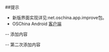 ##提示
- 新版界面实现详见:net.oschina.app.improve包。
- OSChina Android [客户端](http://www.oschina.net/app/)

-- 添加内容

-- 第二次添加内容